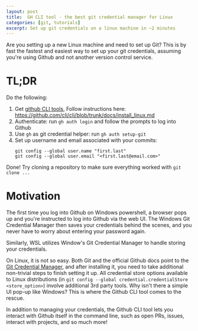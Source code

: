 ```yaml
---
layout: post
title:  GH CLI tool - the best git credential manager for Linux
categories: [git, tutorials]
excerpt: Set up git credentials on a linux machine in ~2 minutes
---
```


Are you setting up a new Linux machine and need to set up Git? This is by fast the fastest and easiest way to set up your git credentials, assuming you're using Github and not another version control service.

# TL;DR
Do the following: 

1. Get [github CLI tools](https://cli.github.com/manual/), Follow instructions here: https://github.com/cli/cli/blob/trunk/docs/install_linux.md
2. Authenticate: run `gh auth login` and follow the prompts to log into Github
3. Use `gh` as git credential helper: run `gh auth setup-git`
4. Set up username and email associated with your commits:
    ```
    git config --global user.name "first.last"
    git config --global user.email "<first.last@email.com>"
    ```
Done! Try cloning a repository to make sure everything worked with `git clone ...`

# Motivation
The first time you log into Github on Windows powershell, a browser pops up and you're instructed to log into Github via the web UI. The Windows Git Credential Manager then saves your credentials behind the scenes, and you never have to worry about entering your password again.

Similarly, WSL utilizes Window's Git Credential Manager to handle storing your credentials.

On Linux, it is not so easy. Both Git and the official Github docs point to the [Git Credential Manager](https://github.com/git-ecosystem/git-credential-manager), and after installing it, you need to take additional non-trivial steps to finish setting it up. All credential store options available to Linux distributions (in `git config --global credential.credentialStore <store_option>`) involve additional 3rd party tools. Why isn't there a simple UI pop-up like Windows? This is where the Github CLI tool comes to the rescue.

In addition to managing your credentials, the Github CLI tool lets you interact with Github itself in the command line, such as open PRs, issues, interact with projects, and so much more!